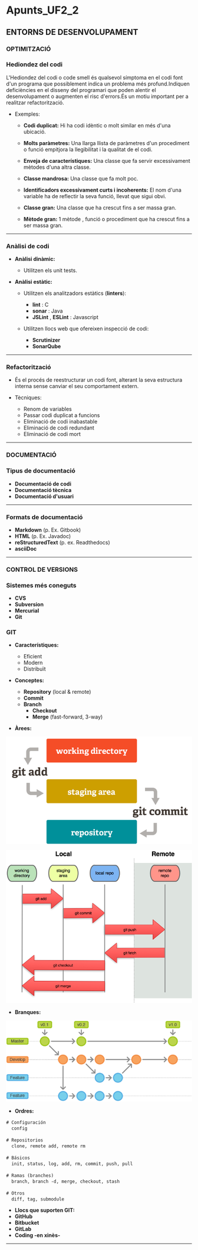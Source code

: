 # **Apunts_UF2_2**

## **ENTORNS DE DESENVOLUPAMENT**

### **OPTIMITZACIÓ**

### **Hediondez del codi**

L'Hediondez del codi o code smell és qualsevol símptoma en el codi font d'un programa que possiblement indica un problema més profund.Indiquen deficiències en el disseny del programari que poden alentir el desenvolupament o augmenten el risc d'errors.És un motiu important per a realitzar refactorització.

* Exemples:
  * **Codi duplicat:** Hi ha codi idèntic o molt similar en més d'una ubicació.

  * **Molts paràmetres:** Una llarga llista de paràmetres d'un procediment o funció empitjora la llegibilitat i la qualitat de el codi.

  * **Enveja de característiques:** Una classe que fa servir excessivament mètodes d'una altra classe.

  * **Classe mandrosa:** Una classe que fa molt poc.

  * **Identificadors excessivament curts i incoherents:** El nom d'una variable ha de reflectir la seva funció, llevat que sigui obvi.

  * **Classe gran:** Una classe que ha crescut fins a ser massa gran.

  * **Mètode gran:** 1 mètode , funció o procediment que ha crescut fins a ser massa gran.

----------------------

### **Anàlisi de codi**

* **Anàlisi dinàmic:**
  * Utilitzen els unit tests.

* **Anàlisi estàtic:**
  * Utilitzen els analitzadors estàtics (**linters**):
    * **lint** : C
    * **sonar** : Java
    * **JSLint** , **ESLint** : Javascript

  * Utilitzen llocs web que ofereixen inspecció de codi:
    * **Scrutinizer**
    * **SonarQube**
----------------------

### **Refactorització**

* És el procés de reestructurar un codi font, alterant la seva estructura interna sense canviar el seu comportament extern.

* Tècniques:
  * Renom de variables
  * Passar codi duplicat a funcions
  * Eliminació de codi inabastable
  * Eliminació de codi redundant
  * Eliminació de codi mort
----------------------

### **DOCUMENTACIÓ**

### **Tipus de documentació**

* **Documentació de codi**
* **Documentació tècnica**
* **Documentació d'usuari**
----------------------

### **Formats de documentació**

* **Markdown** (p. Ex. Gitbook)
* **HTML** (p. Ex. Javadoc)
* **reStructuredText** (p. ex. Readthedocs)
* **asciiDoc**
----------------------

### **CONTROL DE VERSIONS**

### **Sistemes més coneguts**

* **CVS**
* **Subversion**
* **Mercurial**
* **Git**

### **GIT**

* **Característiques:**
  * Eficient
  * Modern
  * Distribuït

* **Conceptes:**
  * **Repository** (local & remote)
  * **Commit**
  * **Branch**
    * **Checkout**
    * **Merge** (fast-forward, 3-way)

* **Àrees:**

![](git-areas1.png)

![](git-areas2.png)

* **Branques:**

![](git-branches.png)


* **Ordres:**
~~~
# Configuración
  config 

# Repositorios
  clone, remote add, remote rm

# Básicos
  init, status, log, add, rm, commit, push, pull

# Ramas (branches)
  branch, branch -d, merge, checkout, stash

# Otros
  diff, tag, submodule
~~~

* **Llocs que suporten GIT:**
 * **GitHub**
 * **Bitbucket**
 * **GitLab**
 * **Coding -en xinès-**
----------------------
